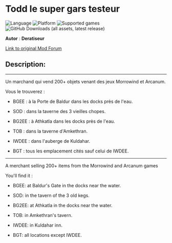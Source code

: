 # Todd le super gars testeur

![Language](https://img.shields.io/static/v1?label=language&message=english%20%7C%20french%20%7C%20&color=informational)
![Platform](https://img.shields.io/static/v1?label=platform&message=windows%20%7C%20macOS%20%7C%20Linux%20%7C%20&color=informational)
![Supported games](https://img.shields.io/static/v1?label=supported%20games&message=BG2%20%7C%20BGT%20%7C%20BGEE%20%7C%20BG2EE%20%7C%20EET%20%7C%20IWDEE%20%7C&color=dodgerblue)
![GitHub Downloads (all assets, latest release)](https://img.shields.io/github/downloads/Deratiseur/Todd/total)

**Autor** : **Deratiseur**

[Link to original Mod Forum](https://www.baldursgateworld.fr/viewtopic.php?t=31924)


## Description:
-------------

Un marchand qui vend 200+ objets venant des jeux Morrowind et Arcanum.

Vous le trouverez :

- BGEE : à la Porte de Baldur dans les docks près de l'eau.
  
- SOD : dans la taverne des 3 vieilles chopes.
  
- BG2EE : à Athkatla dans les docks près de l'eau.
  
- TOB : dans la taverne d'Amkethran.
  
- IWDEE : dans l'auberge de Kuldahar.
  
- BGT : tous les emplacement cités sauf celui de IWDEE.

-------------

A merchant selling 200+ items from the Morrowind and Arcanum games

You'll find it :

- BGEE: at Baldur's Gate in the docks near the water.
  
- SOD: in the tavern of the 3 old kegs.
  
- BG2EE: at Athkatla in the docks near the water.
  
- TOB: in Amkethran's tavern.
  
- IWDEE: in Kuldahar inn.
  
- BGT: all locations except IWDEE.

